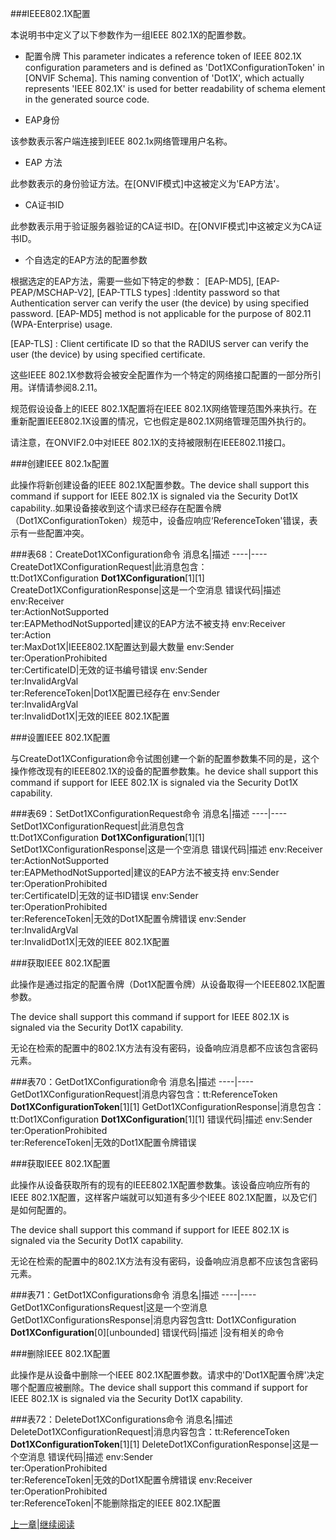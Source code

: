 ###IEEE802.1X配置

本说明书中定义了以下参数作为一组IEEE 802.1X的配置参数。

* 配置令牌
This parameter indicates a reference token of IEEE 802.1X configuration parameters and is defined as 'Dot1XConfigurationToken' in [ONVIF Schema]. This naming
convention of 'Dot1X', which actually represents 'IEEE 802.1X' is used for better readability of schema element in the generated source code.


* EAP身份

该参数表示客户端连接到IEEE 802.1x网络管理用户名称。

* EAP 方法

此参数表示的身份验证方法。在[ONVIF模式]中这被定义为'EAP方法'。

* CA证书ID

此参数表示用于验证服务器验证的CA证书ID。在[ONVIF模式]中这被定义为CA证书ID。

* 个自选定的EAP方法的配置参数

根据选定的EAP方法，需要一些如下特定的参数：
[EAP-MD5], [EAP-PEAP/MSCHAP-V2], [EAP-TTLS types] :Identity password so that Authentication server can verify the user (the device) by using specified
password. [EAP-MD5] method is not applicable for the purpose of 802.11 (WPA-Enterprise) usage.

[EAP-TLS] : Client certificate ID so that the RADIUS server can verify the user (the device) by using specified certificate.


这些IEEE 802.1X参数将会被安全配置作为一个特定的网络接口配置的一部分所引用。详情请参阅8.2.11。

规范假设设备上的IEEE 802.1X配置将在IEEE 802.1X网络管理范围外来执行。在重新配置IEEE802.1X设置的情况，它也假定是802.1X网络管理范围外执行的。

请注意，在ONVIF2.0中对IEEE 802.1X的支持被限制在IEEE802.11接口。


###创建IEEE 802.1x配置

此操作将新创建设备的IEEE 802.1X配置参数。The device shall support this command if support for IEEE 802.1X is signaled via the Security Dot1X capability..如果设备接收到这个请求已经存在配置令牌（Dot1XConfigurationToken）规范中，设备应响应‘ReferenceToken'错误，表示有一些配置冲突。

###表68：CreateDot1XConfiguration命令
消息名|描述
----|----
CreateDot1XConfigurationRequest|此消息包含：<br />tt:Dot1XConfiguration **Dot1XConfiguration**[1][1]
CreateDot1XConfigurationResponse|这是一个空消息
错误代码|描述
env:Receiver<br />ter:ActionNotSupported<br />ter:EAPMethodNotSupported|建议的EAP方法不被支持
env:Receiver<br />ter:Action<br />ter:MaxDot1X|IEEE802.1X配置达到最大数量
env:Sender<br />ter:OperationProhibited<br />ter:CertificateID|无效的证书编号错误
env:Sender<br />ter:InvalidArgVal<br />ter:ReferenceToken|Dot1X配置已经存在
env:Sender<br />ter:InvalidArgVal<br />ter:InvalidDot1X|无效的IEEE 802.1X配置



###设置IEEE 802.1X配置

与CreateDot1XConfiguration命令试图创建一个新的配置参数集不同的是，这个操作修改现有的IEEE802.1X的设备的配置参数集。he device shall support this command if support for IEEE 802.1X is signaled via the Security Dot1X capability.


###表69：SetDot1XConfigurationRequest命令
消息名|描述
----|----
SetDot1XConfigurationRequest|此消息包含<br />tt:Dot1XConfiguration **Dot1XConfiguration**[1][1]
SetDot1XConfigurationResponse|这是一个空消息
错误代码|描述
env:Receiver<br />ter:ActionNotSupported<br />ter:EAPMethodNotSupported|建议的EAP方法不被支持
env:Sender<br />ter:OperationProhibited<br />ter:CertificateID|无效的证书ID错误
env:Sender<br />ter:OperationProhibited<br />ter:ReferenceToken|无效的Dot1X配置令牌错误
env:Sender<br />ter:InvalidArgVal<br />ter:InvalidDot1X|无效的IEEE 802.1X配置


###获取IEEE 802.1X配置

此操作是通过指定的配置令牌（Dot1X配置令牌）从设备取得一个IEEE802.1X配置参数。

The device shall support this command if support for IEEE 802.1X is signaled via the Security
Dot1X capability.

无论在检索的配置中的802.1X方法有没有密码，设备响应消息都不应该包含密码元素。


###表70：GetDot1XConfiguration命令
消息名|描述
----|----
GetDot1XConfigurationRequest|消息内容包含：tt:ReferenceToken **Dot1XConfigurationToken**[1][1]
GetDot1XConfigurationResponse|消息包含：tt:Dot1XConfiguration **Dot1XConfiguration**[1][1]
错误代码|描述
env:Sender<br />ter:OperationProhibited<br />ter:ReferenceToken|无效的Dot1X配置令牌错误


###获取IEEE 802.1X配置

此操作从设备获取所有的现有的IEEE802.1X配置参数集。该设备应响应所有的IEEE 802.1X配置，这样客户端就可以知道有多少个IEEE 802.1X配置，以及它们是如何配置的。

The device shall support this command if support for IEEE 802.1X is signaled via the Security
Dot1X capability.

无论在检索的配置中的802.1X方法有没有密码，设备响应消息都不应该包含密码元素。

###表71：GetDot1XConfigurations命令
消息名|描述
----|----
GetDot1XConfigurationsRequest|这是一个空消息
GetDot1XConfigurationsResponse|消息内容包含tt: Dot1XConfiguration **Dot1XConfiguration**[0][unbounded]
错误代码|描述
 |没有相关的命令


###删除IEEE 802.1X配置

此操作是从设备中删除一个IEEE 802.1X配置参数。请求中的'Dot1X配置令牌'决定哪个配置应被删除。The device shall support this command if support for IEEE 802.1X is signaled via the Security Dot1X capability.


###表72：DeleteDot1XConfigurations命令
消息名|描述
DeleteDot1XConfigurationRequest|消息内容包含：tt:ReferenceToken **Dot1XConfigurationToken**[1][1]
DeleteDot1XConfigurationResponse|这是一个空消息
错误代码|描述
env:Sender<br />ter:OperationProhibited<br />ter:ReferenceToken|无效的Dot1X配置令牌错误
env:Receiver<br />ter:OperationProhibited<br />ter:ReferenceToken|不能删除指定的IEEE 802.1X配置





[上一章](08.04.06.md)|[继续阅读](08.04.08.md)






 

 




 





